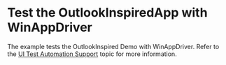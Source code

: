 # Test the OutlookInspiredApp with WinAppDriver
The example tests the OutlookInspired Demo with WinAppDriver. Refer to the [UI Test Automation Support](http://docs.devexpress.devx/WPF/402173/common-concepts/ui-test-automation-support?v=20.2)  topic for more information.
